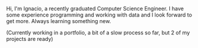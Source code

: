 Hi, I'm Ignacio, a recently graduated Computer Science Engineer. 
I have some experience programming and working with data and I look forward to get more.
Always learning something new.

(Currently working in a portfolio, a bit of a slow process so far, but 2 of my projects are ready)
